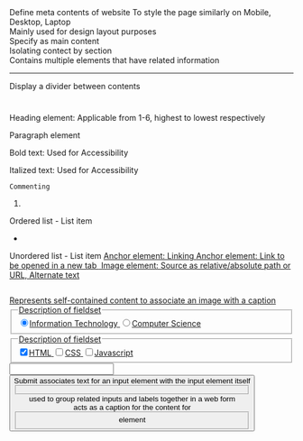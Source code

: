 <head></head>
    Define meta contents of website

<meta name="viewport" content="width=device-width, initial-scale=1.0" />
    To style the page similarly on Mobile, Desktop, Laptop

<div></div>
    Mainly used for design layout purposes

<main></main>
    Specify as main content
<section></section>
    Isolating contect by section
<article></article>
    Contains multiple elements that have related information
<footer></footer>

<hr>
    Display a divider between contents

<h1></h1>
    Heading element: Applicable from 1-6, highest to lowest respectively

<p></p>
    Paragraph element

<strong></strong>
    Bold text: Used for Accessibility

<em></em>
    Italized text: Used for Accessibility

<!-- -->
    Commenting

<ol>
    <li></li>
</ol>
    Ordered list - List item

<ul>
    <li></li>
</ul>
    Unordered list - List item

<a href="">
    Anchor element: Linking
<a href="" target="_blank">
    Anchor element: Link to be opened in a new tab

<img src="" alt="">
    Image element: Source as relative/absolute path or URL, Alternate text

<figure>
    <img src="" alt="">
    <figcaption></figcaption>
</figure>
    Represents self-contained content to associate an image with a caption

<form action="https://domainname.domain">
    <fieldset>
    <legend>Description of fieldset</legend>
    <input id="it" type="radio" name="field" value="it" checked><label for="it">Information Technology</label>
    <input id="cs" type="radio" name="field" value="cs"><label for="cs">Computer Science</label>
    </fieldset>
    <fieldset>
    <legend>Description of fieldset</legend>
    <input id="html" type="checkbox" name="prog-lang" value="html" checked><label for="html">HTML</label>
    <input id="css" type="checkbox" name="prog-lang" value="css"><label for="css">CSS</label>
    <input id="js" type="checkbox" name="prog-lang" value="js"><label for="js">Javascript</label>
    </fieldset>
    <input type="text" name="firstName" placeholder="" required>
    <button type="submit">Submit</submit>
</form>
<label></label>         associates text for an input element with the input element itself
<fieldset></fieldset>   used to group related inputs and labels together in a web form
<legend></legend>       acts as a caption for the content for <fieldset> element